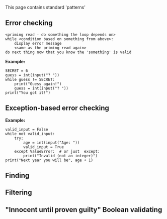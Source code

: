 This page contains standard 'patterns'

## Error checking

    <priming read - do something the loop depends on>
    while <condition based on something from above>:
        display error message
        <same as the priming read again>
    do next thing now that you know the 'something' is valid

**Example:**

    SECRET = 6
    guess = int(input("? "))
    while guess != SECRET:
        print("Guess again!")
        guess = int(input("? "))
    print("You got it!")

## Exception-based error checking

**Example:**

    valid_input = False
    while not valid_input:
        try:
            age = int(input("Age: "))
            valid_input = True
        except ValueError:  # or just  except:
            print("Invalid (not an integer)")
    print("Next year you will be", age + 1)

## Finding

## Filtering

## "Innocent until proven guilty" Boolean validating

